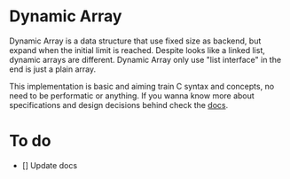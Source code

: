 # Dynamic Array 

Dynamic Array is a data structure that use fixed size as backend, but expand when the initial limit is reached. Despite looks like a linked list, dynamic arrays are different. Dynamic Array only use "list interface" in the end is just a plain array. 

This implementation is basic and aiming train C syntax and concepts, no need to be performatic or anything. If you wanna know more about specifications and design decisions behind check the [docs](docs/).

# To do

- [] Update docs